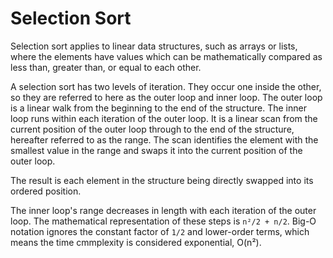 # Selection Sort

Selection sort applies to linear data structures, such as arrays or lists, where the elements have
values which can be mathematically compared as less than, greater than, or equal to each other.

A selection sort has two levels of iteration. They occur one inside the other, so they are referred
to here as the outer loop and inner loop. The outer loop is a linear walk from the beginning to the
end of the structure. The inner loop runs within each iteration of the outer loop. It is a linear
scan from the current position of the outer loop through to the end of the structure, hereafter
referred to as the range. The scan identifies the element with the smallest value in the range and
swaps it into the current position of the outer loop.

The result is each element in the structure being directly swapped into its ordered position.

The inner loop's range decreases in length with each iteration of the outer loop. The mathematical
representation of these steps is `n²/2 + n/2`. Big-O notation ignores the constant factor of `1/2`
and lower-order terms, which means the time cmmplexity is considered exponential, O(n²).
